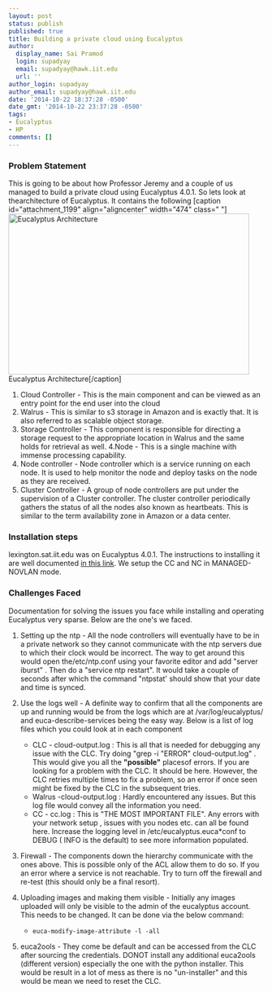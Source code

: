```yaml
---
layout: post
status: publish
published: true
title: Building a private cloud using Eucalyptus
author:
  display_name: Sai Pramod
  login: supadyay
  email: supadyay@hawk.iit.edu
  url: ''
author_login: supadyay
author_email: supadyay@hawk.iit.edu
date: '2014-10-22 18:37:28 -0500'
date_gmt: '2014-10-22 23:37:28 -0500'
tags:
- Eucalyptus
- HP
comments: []
---
```

### Problem Statement

This is going to be about how Professor Jeremy and a couple of us managed to build a private cloud using Eucalyptus 4.0.1.
So lets look at thearchitecture of Eucalyptus. It contains the following
[caption id="attachment_1199" align="aligncenter" width="474" class=" "]<a href="https://blog.sat.iit.edu/wp-content/uploads/2014/09/diagram-eucalyptus-components.png"><img class=" wp-image-1199" src="https://blog.sat.iit.edu/wp-content/uploads/2014/09/diagram-eucalyptus-components-300x200.png" alt="Eucalyptus Architecture" width="474" height="316" /></a> Eucalyptus Architecture[/caption]

1. Cloud Controller - This is the main component and can be viewed as an entry point for the end user into the cloud
1. Walrus - This is similar to s3 storage in Amazon and is exactly that. It is also referred to as scalable object storage.
1. Storage Controller - This component is responsible for directing a storage request to the appropriate location in Walrus and the same holds for retrieval as well.
4.Node - This is a single machine with immense processing capability.
1. Node controller - Node controller which is a service running on each node. It is used to help monitor the node and deploy tasks on the node as they are received.
1. Cluster Controller - A group of node controllers are put under the supervision of a Cluster controller. The cluster controller periodically gathers the status of all the nodes also known as heartbeats. This is similar to the term availability zone in Amazon or a data center.

### Installation steps

lexington.sat.iit.edu was on Eucalyptus 4.0.1. The instructions to installing it are well documented [in this link](https://www.eucalyptus.com/docs/eucalyptus/4.0.1/#install-guide/eucalyptus.html "Install Guide Website Link"). We setup the CC and NC in MANAGED-NOVLAN mode.

### Challenges Faced

Documentation for solving the issues you face while installing and operating Eucalyptus very sparse. Below are the one's we faced.

1. Setting up the ntp - All the node controllers will eventually have to be in a private network so they cannot communicate with the ntp servers due to which their clock would be incorrect. The way to get around this would open the/etc/ntp.conf using your favorite editor and add "server <ip address of CC> iburst" . Then do a "service ntp restart". It would take a couple of seconds after which the command "ntpstat' should show that your date and time is synced.
2. Use the logs well - A definite way to confirm that all the components are up and running would be from the logs which are at /var/log/eucalyptus/ and euca-describe-services being the easy way. Below is a list of log files which you could look at in each component
    + CLC - cloud-output.log : This is all that is needed for debugging any issue with the CLC. Try doing "grep -i "ERROR" cloud-output.log" . This would give you all the **"possible"** placesof errors. If you are looking for a problem with the CLC. It should be here. However, the CLC retries multiple times to fix a problem, so an error if once seen might be fixed by the CLC in the subsequent tries.
    + Walrus -cloud-output.log : Hardly encountered any issues. But this log file would convey all the information you need.  
    + CC - cc.log : This is "THE MOST IMPORTANT FILE". Any errors with your network setup , issues with you nodes etc. can all be found here. Increase the logging level in /etc/eucalyptus.euca*conf to DEBUG ( INFO is the default) to see more information populated.

3. Firewall - The components down the hierarchy communicate with the ones above. This is possible only of the ACL allow them to do so. If you an error where a service is not reachable. Try to turn off the firewall and re-test (this should only be a final resort).
4. Uploading images and making them visible - Initially any images uploaded will only be visible to the admin of the eucalyptus account. This needs to be changed. It can be done via the below command:

    + ```euca-modify-image-attribute -l -all```

5. euca2ools - They come be default and can be accessed from the CLC after sourcing the credentials. DONOT install any additional euca2ools (different version) especially the one with the python installer. This would be result in a lot of mess as there is no "un-installer" and this would be mean we need to reset the CLC.

